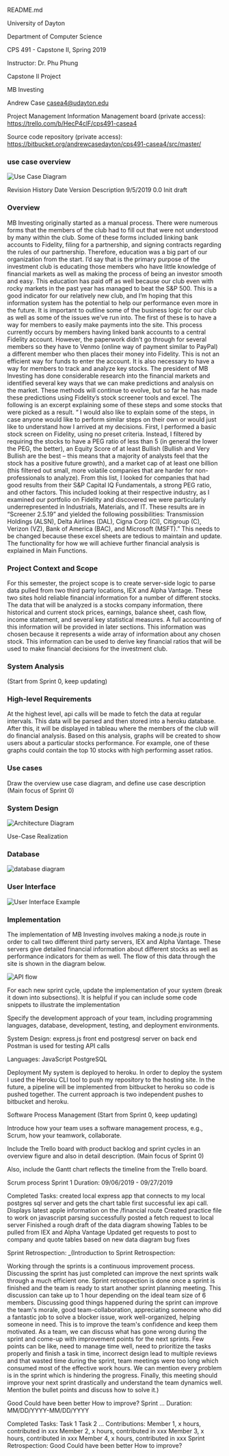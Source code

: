 README.md


University of Dayton

Department of Computer Science

CPS 491 - Capstone II, Spring 2019

Instructor: Dr. Phu Phung

Capstone II Project

MB Investing

Andrew Case
casea4@udayton.edu

Project Management Information
Management board (private access): https://trello.com/b/HecP4clF/cps491-casea4

Source code repository (private access): https://bitbucket.org/andrewcasedayton/cps491-casea4/src/master/


### use case overview
![Use Case Diagram](./Diagrams/UseCase1.png)

Revision History
Date	Version	Description
9/5/2019	0.0	Init draft

### Overview

MB Investing originally started as a manual process. There were numerous forms that the members of the club had to fill out that were not understood by many within the club. 
Some of these forms included linking bank accounts to Fidelity, filing for a partnership, and signing contracts regarding the rules of our partnership. 
Therefore, education was a big part of our organization from the start. I’d say that is the primary purpose of the investment club is educating those members who have little knowledge of
 financial markets as well as making the process of being an investor smooth and easy. This education has paid off as well because our club even with rocky markets in the 
 past year has managed to beat the S&P 500. This is a good indicator for our relatively new club, and I’m hoping that this information system has the potential to help our performance
  even more in the future.
	It is important to outline some of the business logic for our club as well as some of the issues we’ve run into. The first of these is to have a way for members to 
    easily make payments into the site. This process currently occurs by members having linked bank accounts to a central Fidelity account. 
    However, the paperwork didn’t go through for several members so they have to Venmo (online way of payment similar to PayPal) a different member who then places their money 
    into Fidelity. This is not an efficient way for funds to enter the account.
	It is also necessary to have a way for members to track and analyze key stocks. The president of MB Investing has done considerable research into the financial 
    markets and identified several key ways that we can make predictions and analysis on the market. These methods will continue to evolve, but so far he has made these
     predictions using Fidelity’s stock screener tools and excel. The following is an excerpt explaining some of these steps and some stocks that were picked as a result.
“ I would also like to explain some of the steps, in case anyone would like to perform similar steps on their own or would just like to understand how I arrived
 at my decisions. First, I performed a basic stock screen on Fidelity, using no preset criteria. Instead, I filtered by requiring the stocks to have a PEG ratio 
 of less than 5 (in general the lower the PEG, the better), an Equity Score of at least Bullish (Bullish and Very Bullish are the best – this means that a majority of 
 analysts feel that the stock has a positive future growth), and a market cap of at least one billion (this filtered out small, more volatile companies that are harder 
 for non-professionals to analyze). From this list, I looked for companies that had good results from their S&P Capital IQ Fundamentals, a strong PEG ratio, and other factors. 
 This included looking at their respective industry, as I examined our portfolio on Fidelity and discovered we were particularly underrepresented in Industrials, Materials, and IT. 
 These results are in “Screener 2.5.19” and yielded the following possibilities: Transmission Holdings (ALSN), Delta Airlines (DAL), Cigna Corp (CI), Citigroup (C), Verizon (VZ),
  Bank of America (BAC), and Microsoft (MSFT).”
This needs to be changed because these excel sheets are tedious to maintain and update. The functionality for how we will achieve further financial analysis is explained in Main Functions.

### Project Context and Scope

For this semester, the project scope is to create server-side logic to parse data pulled from two third party locations, IEX and Alpha Vantage. These two sites hold reliable financial information for a number of different stocks. The data that will be analyzed is a stocks company information, there historical and current stock prices, earnings, balance sheet, cash flow, income statement, and several key statistical measures. A full accounting of this information will be provided in later sections. This information was chosen because it represents a wide array of information about any chosen stock. This information can be used to derive key financial ratios that will be used to make financial decisions for the investment club.

### System Analysis

(Start from Sprint 0, keep updating)

### High-level Requirements

At the highest level, api calls will be made to fetch the data at regular intervals. This data will be parsed and then stored into a heroku database. After this, it will be displayed in tableau where the members of the club will do financial analysis. Based on this analysis, graphs will be created to show users about a particular stocks performance. For example, one of these graphs could contain the top 10 stocks with high performing asset ratios. 

### Use cases

Draw the overview use case diagram, and define use case description (Main focus of Sprint 0)

### System Design

![Architecture Diagram](./Diagrams/ArchitectureDiagram.png)

Use-Case Realization
### Database

![database diagram](./Diagrams/ERdiagram.png)

### User Interface

![User Interface Example](./Diagrams/UserInterface.png)

### Implementation

The implementation of MB Investing involves making a node.js route in order to call two different third party servers, IEX and Alpha Vantage. These servers give detailed financial information about different stocks as well as performance indicators for them as well. The flow of this data through the site is shown in the diagram below.

![API flow](./Diagrams/APIflow.png)

For each new sprint cycle, update the implementation of your system (break it down into subsections). It is helpful if you can include some code snippets to illustrate the implementation

Specify the development approach of your team, including programming languages, database, development, testing, and deployment environments.

System Design:
express.js front end
postgresql server on back end
Postman is used for testing API calls


Languages:
JavaScript
PostgreSQL

Deployment
My system is deployed to heroku. In order to deploy the system I used the Heroku CLI tool to push my repository to the hosting site. In the future, a pipeline will be implemented from bitbucket to heroku so code is pushed together. The current approach is two independent pushes to bitbucket and heroku.

Software Process Management
(Start from Sprint 0, keep updating)

Introduce how your team uses a software management process, e.g., Scrum, how your teamwork, collaborate.

Include the Trello board with product backlog and sprint cycles in an overview figure and also in detail description. (Main focus of Sprint 0)

Also, include the Gantt chart reflects the timeline from the Trello board. 

Scrum process
Sprint 1
Duration: 09/06/2019 - 09/27/2019

Completed Tasks:
created local express app that connects to my local postgres sql server and gets the chart table
first successful iex api call. Displays latest apple information on the /financial route
Created practice file to work on javascript parsing
successfully posted a fetch request to local server
Finished a rough draft of the data diagram showing Tables to be pulled from IEX and Alpha Vantage
Updated get requests to post to company and quote tables based on new data diagram
bug fixes



Sprint Retrospection:
_(Introduction to Sprint Retrospection:

Working through the sprints is a continuous improvement process. Discussing the sprint has just completed can improve the next sprints walk through a much efficient one. Sprint retrospection is done once a sprint is finished and the team is ready to start another sprint planning meeting. This discussion can take up to 1 hour depending on the ideal team size of 6 members. Discussing good things happened during the sprint can improve the team's morale, good team-collaboration, appreciating someone who did a fantastic job to solve a blocker issue, work well-organized, helping someone in need. This is to improve the team's confidence and keep them motivated. As a team, we can discuss what has gone wrong during the sprint and come-up with improvement points for the next sprints. Few points can be like, need to manage time well, need to prioritize the tasks properly and finish a task in time, incorrect design lead to multiple reviews and that wasted time during the sprint, team meetings were too long which consumed most of the effective work hours. We can mention every problem is in the sprint which is hindering the progress. Finally, this meeting should improve your next sprint drastically and understand the team dynamics well. Mention the bullet points and discuss how to solve it.)

Good	Could have been better	How to improve?
Sprint ...
Duration: MM/DD/YYYY-MM/DD/YYYY

Completed Tasks:
Task 1
Task 2
...
Contributions:
Member 1, x hours, contributed in xxx
Member 2, x hours, contributed in xxx
Member 3, x hours, contributed in xxx
Member 4, x hours, contributed in xxx
Sprint Retrospection:
Good	Could have been better	How to improve?